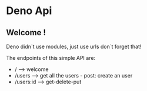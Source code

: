 # Deno Api
## Welcome !
Deno didn´t use modules, just use urls don´t forget that!

The endpoints of this simple API are:
* / --> welcome
* /users --> get all the users - post: create an user 
* /users:id --> get-delete-put
